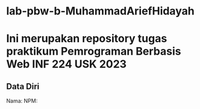 # lab-pbw-b-MuhammadAriefHidayah

# Ini merupakan repository tugas praktikum Pemrograman Berbasis Web INF 224 USK 2023
 
## Data Diri
 
Nama:
NPM:
